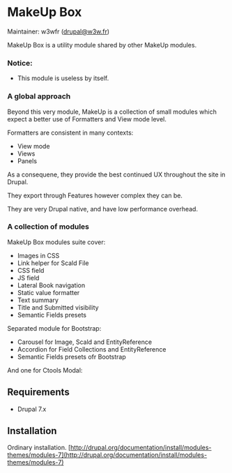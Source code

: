 MakeUp Box
==========

Maintainer: w3wfr (<drupal@w3w.fr>)

MakeUp Box is a utility module shared by other MakeUp modules.

### Notice: 

 * This module is useless by itself.

### A global approach

Beyond this very module, MakeUp is a collection of small modules which expect a better use of Formatters and View mode level.

Formatters are consistent in many contexts:

 * View mode
 * Views
 * Panels

As a consequene, they provide the best continued UX throughout the site in Drupal.

They export through Features however complex they can be.

They are very Drupal native, and have low performance overhead.

### A collection of modules

MakeUp Box modules suite cover:

 * Images in CSS
 * Link helper for Scald File
 * CSS field
 * JS field
 * Lateral Book navigation
 * Static value formatter
 * Text summary
 * Title and Submitted visibility
 * Semantic Fields presets

Separated module for Bootstrap:

 * Carousel for Image, Scald and EntityReference
 * Accordion for Field Collections and EntityReference
 * Semantic Fields presets ofr Bootstrap

And one for Ctools Modal:


Requirements
------------

 * Drupal 7.x

Installation
------------

Ordinary installation.
[http://drupal.org/documentation/install/modules-themes/modules-7](http://drupal.org/documentation/install/modules-themes/modules-7)
